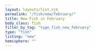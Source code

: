 ```yaml
---
layout: layouts/list.njk
permalink: "/fish/new/february/"
title: New Fish in February
body_class: fish
filter_by_tag: "type_fish_new_february"
type: "fish"
listing: "new"
hemisphere: ""
---
```


